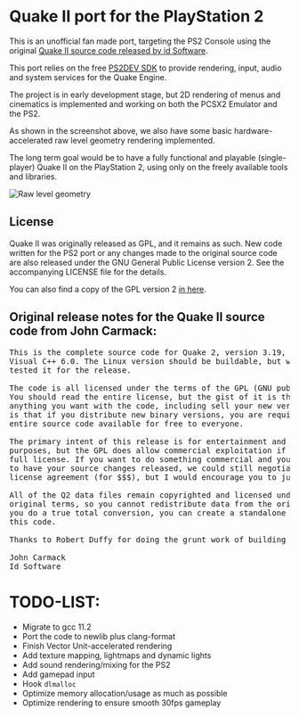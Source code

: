 # Quake II port for the PlayStation 2

This is an unofficial fan made port, targeting the PS2 Console using the original
[Quake II source code released by id Software][link_id_repo].

This port relies on the free [PS2DEV SDK][link_ps2_dev] to provide rendering,
input, audio and system services for the Quake Engine.

The project is in early development stage, but 2D rendering of menus and cinematics
is implemented and working on both the PCSX2 Emulator and the PS2.

As shown in the screenshot above, we also have some basic
hardware-accelerated raw level geometry rendering implemented.

The long term goal would be to have a fully functional and playable (single-player)
Quake II on the PlayStation 2, using only on the freely available tools and libraries.

![Raw level geometry](https://raw.githubusercontent.com/glampert/quake2-for-ps2/master/misc/screenshots/q2ps2-level-notex-2.png "Raw level geometry")

## License

Quake II was originally released as GPL, and it remains as such. New code written
for the PS2 port or any changes made to the original source code are also released under the
GNU General Public License version 2. See the accompanying LICENSE file for the details.

You can also find a copy of the GPL version 2 [in here][link_gpl_v2].

## Original release notes for the Quake II source code from John Carmack:

<pre>
This is the complete source code for Quake 2, version 3.19, buildable with
Visual C++ 6.0. The Linux version should be buildable, but we haven't
tested it for the release.

The code is all licensed under the terms of the GPL (GNU public license).
You should read the entire license, but the gist of it is that you can do
anything you want with the code, including sell your new version. The catch
is that if you distribute new binary versions, you are required to make the
entire source code available for free to everyone.

The primary intent of this release is for entertainment and educational
purposes, but the GPL does allow commercial exploitation if you obey the
full license. If you want to do something commercial and you just can't bear
to have your source changes released, we could still negotiate a separate
license agreement (for $$$), but I would encourage you to just live with the GPL.

All of the Q2 data files remain copyrighted and licensed under the
original terms, so you cannot redistribute data from the original game, but if
you do a true total conversion, you can create a standalone game based on
this code.

Thanks to Robert Duffy for doing the grunt work of building this release.

John Carmack
Id Software
</pre>

[link_id_repo]: https://github.com/id-Software/Quake-2
[link_ps2_dev]: https://github.com/ps2dev
[link_gpl_v2]: https://www.gnu.org/licenses/old-licenses/gpl-2.0.en.html

# TODO-LIST:
- Migrate to gcc 11.2
- Port the code to newlib plus clang-format
- Finish Vector Unit-accelerated rendering
- Add texture mapping, lightmaps and dynamic lights
- Add sound rendering/mixing for the PS2
- Add gamepad input
- Hook `dlmalloc`
- Optimize memory allocation/usage as much as possible
- Optimize rendering to ensure smooth 30fps gameplay
